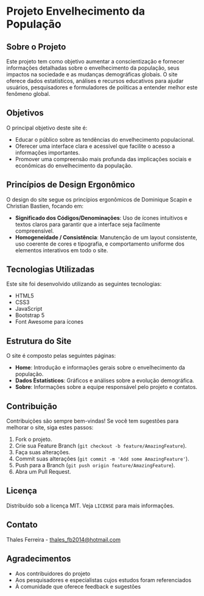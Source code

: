 # Projeto Envelhecimento da População

## Sobre o Projeto

Este projeto tem como objetivo aumentar a conscientização e fornecer informações detalhadas sobre o envelhecimento da população, seus impactos na sociedade e as mudanças demográficas globais. O site oferece dados estatísticos, análises e recursos educativos para ajudar usuários, pesquisadores e formuladores de políticas a entender melhor este fenômeno global.

## Objetivos

O principal objetivo deste site é:

- Educar o público sobre as tendências do envelhecimento populacional.
- Oferecer uma interface clara e acessível que facilite o acesso a informações importantes.
- Promover uma compreensão mais profunda das implicações sociais e econômicas do envelhecimento da população.

## Princípios de Design Ergonômico

O design do site segue os princípios ergonômicos de Dominique Scapin e Christian Bastien, focando em:

- **Significado dos Códigos/Denominações**: Uso de ícones intuitivos e textos claros para garantir que a interface seja facilmente compreensível.
- **Homogeneidade / Consistência**: Manutenção de um layout consistente, uso coerente de cores e tipografia, e comportamento uniforme dos elementos interativos em todo o site.

## Tecnologias Utilizadas

Este site foi desenvolvido utilizando as seguintes tecnologias:

- HTML5
- CSS3
- JavaScript
- Bootstrap 5
- Font Awesome para ícones

## Estrutura do Site

O site é composto pelas seguintes páginas:

- **Home**: Introdução e informações gerais sobre o envelhecimento da população.
- **Dados Estatísticos**: Gráficos e análises sobre a evolução demográfica.
- **Sobre**: Informações sobre a equipe responsável pelo projeto e contatos.

## Contribuição

Contribuições são sempre bem-vindas! Se você tem sugestões para melhorar o site, siga estes passos:

1. Fork o projeto.
2. Crie sua Feature Branch (`git checkout -b feature/AmazingFeature`).
3. Faça suas alterações.
4. Commit suas alterações (`git commit -m 'Add some AmazingFeature'`).
5. Push para a Branch (`git push origin feature/AmazingFeature`).
6. Abra um Pull Request.

## Licença

Distribuído sob a licença MIT. Veja `LICENSE` para mais informações.

## Contato

Thales Ferreira - [thales_fb2014@hotmail.com](mailto:thales_fb2014@hotmail.com)

## Agradecimentos

- Aos contribuidores do projeto
- Aos pesquisadores e especialistas cujos estudos foram referenciados
- À comunidade que oferece feedback e sugestões
